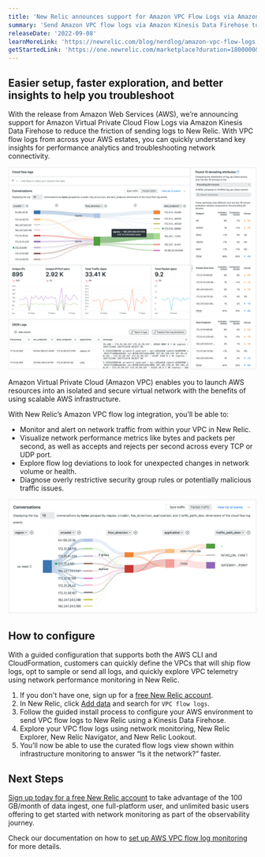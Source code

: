 ```yaml
---
title: 'New Relic announces support for Amazon VPC Flow Logs via Amazon Kinesis Data Firehose'
summary: 'Send Amazon VPC flow logs via Amazon Kinesis Data Firehose to reduce Amazon CloudWatch related costs and to explore and navigate flow logs across the technology estate'
releaseDate: '2022-09-08'
learnMoreLink: 'https://newrelic.com/blog/nerdlog/amazon-vpc-flow-logs'
getStartedLink: 'https://one.newrelic.com/marketplace?duration=1800000&state=79e952e9-b09e-3343-2a9c-481337ff28ac'
---
```

## Easier setup, faster exploration, and better insights to help you troubleshoot

With the release from Amazon Web Services (AWS), we’re announcing support for Amazon Virtual Private Cloud Flow Logs via Amazon Kinesis Data Firehose to reduce the friction of sending logs to New Relic. With VPC flow logs from across your AWS estates, you can quickly understand key insights for performance analytics and troubleshooting network connectivity.

![Cloud flow logs page overview](./images/1_cloudflowlogs_overview.png "Cloud flow logs page overview")

Amazon Virtual Private Cloud (Amazon VPC) enables you to launch AWS resources into an isolated and secure virtual network with the benefits of using scalable AWS infrastructure.

With New Relic’s Amazon VPC flow log integration, you’ll be able to:

* Monitor and alert on network traffic from within your VPC in New Relic.
* Visualize network performance metrics like bytes and packets per second, as well as accepts and rejects per second across every TCP or UDP port.
* Explore flow log deviations to look for unexpected changes in network volume or health.
* Diagnose overly restrictive security group rules or potentially malicious traffic issues.

![Sankey view for VPC flow logs](./images/4_cloudflowlogs_conversations.png "Sankey view for VPC flow logs")

## How to configure

With a guided configuration that supports both the AWS CLI and CloudFormation, customers can quickly define the VPCs that will ship flow logs, opt to sample or send all logs, and quickly explore VPC telemetry using network performance monitoring in New Relic.

1. If you don't have one, sign up for a [free New Relic account](https://newrelic.com/signup).
2. In New Relic, click [Add data](https://one.newrelic.com/marketplace?duration=1800000&state=79e952e9-b09e-3343-2a9c-481337ff28ac) and search for `VPC flow logs`.
3. Follow the guided install process to configure your AWS environment to send VPC flow logs to New Relic using a Kinesis Data Firehose.
4. Explore your VPC flow logs using network monitoring, New Relic Explorer, New Relic Navigator, and New Relic Lookout.
5. You’ll now be able to use the curated flow logs view shown within infrastructure monitoring to answer “Is it the network?” faster.

## Next Steps

[Sign up today for a free New Relic account](https://newrelic.com/signup) to take advantage of the 100 GB/month of data ingest, one full-platform user, and unlimited basic users offering to get started with network monitoring as part of the observability journey.

Check our documentation on how to [set up AWS VPC flow log monitoring](/docs/network-performance-monitoring/setup-performance-monitoring/cloud-flow-logs/aws-vpc-flow-log-monitoring) for more details. 

